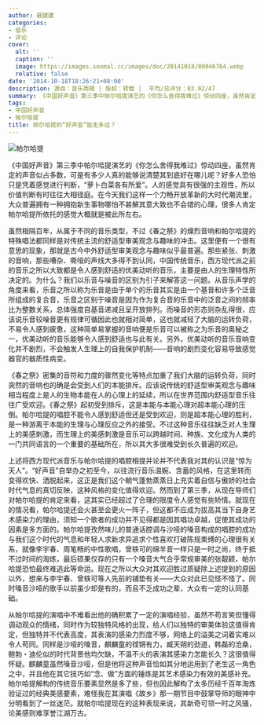 ```yaml
---
author: 聂建建
categories:
- 音乐
- 评论
cover:
  alt: ''
  caption: ''
  image: https://images.soomal.cc/images/doc/20141018/00046764.webp
  relative: false
date: '2014-10-18T18:26:21+08:00'
description: 源自：音乐周报 | 版权：转载 |  平均/总评分：03.92/47
summary: 《中国好声音》第三季中帕尔哈提演艺的《你怎么舍得我难过》惊动四座，虽然肯定的声音似占多数，可是有多少人真的能够说清楚其到底好在哪儿呢？好多人恐怕只是凭着感觉进行判断，“萝卜白菜各有所爱”。人的感觉具有很强的主观性，所以价值判断有时往往大相径庭……
tags:
- 中国好声音
- 帕尔哈提
title: 帕尔哈提的“好声音”能走多远？
---
```


![帕尔哈提](https://images.soomal.cc/images/doc/20141018/00046764.webp)





《中国好声音》第三季中帕尔哈提演艺的《你怎么舍得我难过》惊动四座，虽然肯定的声音似占多数，可是有多少人真的能够说清楚其到底好在哪儿呢？好多人恐怕只是凭着感觉进行判断，“萝卜白菜各有所爱”。人的感觉具有很强的主观性，所以价值判断有时往往大相径庭。在今天我们这样一个力畅开放革新的大时代潮流里，大众普遍拥有一种拥抱新生事物哪怕不甚解其意大致也不会错的心理，很多人肯定帕尔哈提所依托的感觉大概就是被此所左右。

虽然相隔百年，从属于不同的音乐类型，不过《春之祭》的燥烈音响和帕尔哈提的特殊唱法都同样是对传统主流的舒适型审美观念与趣味的冲击。这里便有一个很有意思的现象，那就是古今中外舒适型审美观念与趣味似乎最普遍。那些紧张、刺激的音响，那些嘈杂、嘶哑的声线大多得不到认同，中国传统音乐，西方现代派之前的音乐之所以大致都是令人感到舒适的优美动听的音乐，主要是由人的生理特性所决定的。为什么？我们以乐音与噪音的区别为引子来解答这一问题。从音乐声学的角度来看，乐音之所以称为乐音是由于单个的乐音其实是由一个基音和许多个泛音所组成的复合音，乐音之区别于噪音是因为作为复合音的乐音中的泛音之间的频率比为整数关系，总体强度自基音递减且呈开放排列。而噪音的形态则杂乱得很，应该说乐音较噪音更有规律可循因此也就相对简单，这也就减轻了大脑的运转负荷，不易令人感到疲惫，这种简单易掌握的音响便是乐音可以被称之为乐音的奥秘之一，优美动听的音乐能够令人感到舒适也与此有关。另外，优美动听的音乐音响变化并不剧烈，不会触发人生理上的自我保护机制――音响的剧烈变化容易导致感觉器官的器质性病变。

《春之祭》密集的音符和力度的骤然变化等特点加重了我们大脑的运转负荷，同时突然的音响也的确是会受到人们的本能排斥。应该说传统的舒适型审美观念与趣味相当程度上是人的生物本能在人的心理上的延续，所以在世界范围内舒适型音乐往往广受欢迎。《春之祭》起初受到排斥，这是本能与本能心理对超本能心理的压倒。帕尔哈提的唱腔不能令人感到舒适但还是受到欢迎，则是超本能心理的胜利，是一种游离于本能的生理与心理反应之外的接受。不过这种音乐往往缺乏对人生理上的美感刺激，而生理上的美感刺激是音乐可以跨越时间、种族、文化成为人类的一门共同语言的一个重要的基础所在，所以其大多很难受到长久普遍的欢迎。

上述将西方现代派音乐与帕尔哈提的唱腔相提并论并不代表我对其的认识是“惊为天人”。“好声音”自举办之初至今，以往流行音乐温婉、含蓄的风格，在这里转而变得欢快、洒脱起来，这正是我们这个朝气蓬勃蒸蒸日上充实着自信与傲娇的社会时代气息的真切反映，这种风格的变化值得欢迎。然而到了第三季，从现在导师们对帕尔哈提的肯定来看，这其实已经超过了合理的限度令人感觉有些矫情。就现在的情况看，帕尔哈提还会火甚至会更火一阵子，但这都不应成为拔高其当下自身艺术感染力的理由，须知一个歌者的成功并不见得都是因其唱功卓越，促使其成功的因素是多方面的。帕尔哈提孜然味儿的普通话腔调与沙哑的嗓音构成的唱腔的成功与我们这个时代的气息和年轻人求新求异追求个性喜欢打破陈规束缚的心理很有关系，就像李宇春、周笔畅的中性歌唱，曾轶可的绵羊音一样只是一时之尚，终于抵不过时间的淘炼，最后硕果仅存的只有一个嗓音大气合乎常规审美的张靓颖，帕尔哈提恐怕最终难逃此等命运。现在之所以大众对其欢迎胜过质疑除上述提到的原因以外，想来与李宇春、曾轶可等人先前的铺垫有关――大众对此已见怪不怪了。同时嗓音沙哑的歌手以前虽少却是有的，而且不乏成功之辈，大众有一定的认同基础。

从帕尔哈提的演唱中不难看出他的确积累了一定的演唱经验，虽然不苟言笑但懂得调动观众的情绪，同时作为较独特风格的出现，给人们以独特的审美体验这值得肯定，但独特并不代表高度，其表演的感染力烈度不够，网络上的溢美之词着实难以令人苟同。同样是沙哑的嗓音，麒麟童的铿锵有力，臧天朔的劲道，韩磊的沧桑，鲍勃・迪伦似的时代背景他均欠缺，不温不火的表演其感染力怎能长久？这很值得怀疑。麒麟童虽然嗓音沙哑，但是他将这种声音恰如其分地运用到了老生这一角色之中，并且他在其它技巧如“念、做”方面的锤炼是其艺术感染力有效的美感补充。帕尔哈提解构的传统音乐要素显然是多了些，但也因此解构了太多历经千百年淘炼验证过的经典美感要素，难怪我在其演唱《故乡》那一期节目中鼓掌导师的眼神中分明看到了一丝迷茫。就帕尔哈提现在的这种表现来说，其新奇可领一时之风骚，论美感则难享誉江湖万古。